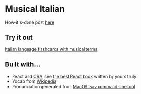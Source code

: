 # Musical Italian

How-it's-done post [here](https://www.phpied.com/italiano/)

## Try it out

[Italian language flashcards with musical terms](https://www.onlinemusictools.com/italiano/)

## Built with...

  * React and [CRA](https://github.com/facebookincubator/create-react-app), see [the best React book](http://www.amazon.com/dp/1491931825/?tag=w3clubs-20) written by yours truly
  * Vocab from [Wikipedia](https://en.wikipedia.org/wiki/List_of_Italian_musical_terms_used_in_English)
  * Pronunciation generated from [MacOS' `say` command-line tool](https://www.phpied.com/say-yuri/)
  